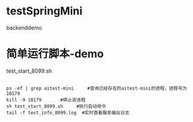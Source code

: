 # testSpringMini
backenddemo

# 简单运行脚本-demo
test_start_8099.sh

```nohup java -Xms256m -Xms512m -XX:PermSize=64m -XX:MaxPermSize=128m -server -Dserver.port=8089 -jar aitest-mini.jar 'aitest-mini' --spring.profiles.active=dev >>./test_info_8099.log 2>&1 &

ps -ef | grep aitest-mini     #查询已经存在的aitest-mini的进程，进程号为10179
kill -9 10179       #停止该进程
sh test_start_8099.sh     #执行启动命令
tail -f test_info_8099.log  #实时查看服务输出日志
```
